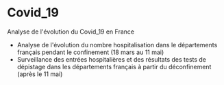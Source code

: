 # Covid_19
Analyse de l'évolution du Covid_19 en France
- Analyse de l'évolution du nombre hospitalisation dans le départements français pendant le confinement (18 mars au 11 mai)
- Surveillance des entrées hospitalières et des résultats des tests de dépistage dans les départements français à partir du déconfinement (après le 11 mai)
